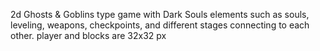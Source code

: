 2d Ghosts & Goblins type game with Dark Souls elements such as souls, leveling, weapons, checkpoints, and different stages connecting to each other.
player and blocks are 32x32 px
